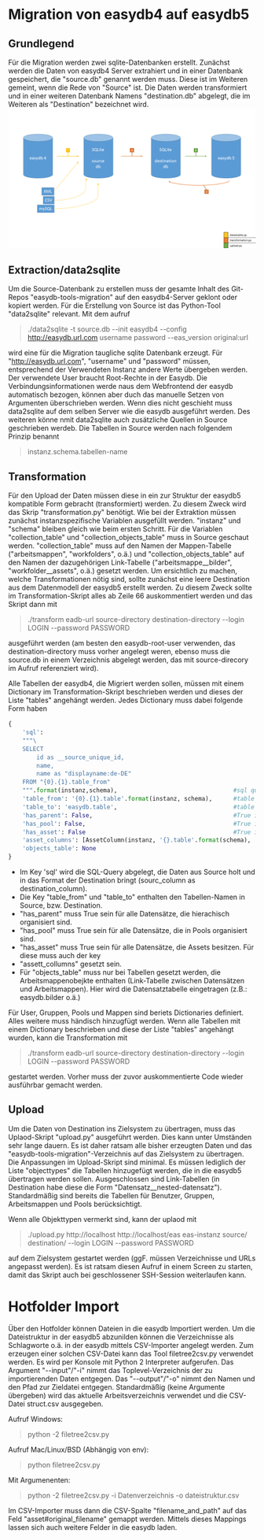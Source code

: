 # Migration von easydb4 auf easydb5

## Grundlegend
Für die Migration werden zwei sqlite-Datenbanken erstellt. Zunächst werden die Daten von easydb4 Server
extrahiert und in einer Datenbank gespeichert, die "source.db" genannt werden muss. Diese ist im Weiteren gemeint,
wenn die Rede von "Source" ist.
Die Daten werden transformiert und in einer weiteren Datenbank Namens "destination.db" abgelegt, die im Weiteren als "Destination"
bezeichnet wird.
![Migrationsablauf](doku/ablauf.png)
## Extraction/data2sqlite
Um die Source-Datenbank zu erstellen muss der gesamte Inhalt des Git-Repos "easydb-tools-migration" auf den easydb4-Server geklont oder kopiert werden.
Für die Erstellung von Source ist das Python-Tool "data2sqlite" relevant.
Mit dem aufruf

>./data2sqlite -t source.db --init easydb4 --config http://easydb.url.com username password --eas_version original:url

wird eine für die Migration taugliche sqlite Datenbank erzeugt. Für "http://easydb.url.com",
"username" und "password" müssen, entsprechend der Verwendeten Instanz andere Werte übergeben werden.
Der verwendete User braucht Root-Rechte in der Easydb.
Die Verbindungsinformationen werde naus dem Webfrontend der easydb automatisch bezogen, können aber duch das manuelle Setzen von Argumenten überschrieben werden. Wenn dies nicht geschieht muss data2sqlite auf dem selben Server wie die easydb ausgeführt werden. Des weiteren könne nmit data2sqlite auch zusätzliche Quellen in Source geschrieben werdeb.
Die Tabellen in Source werden nach folgendem Prinzip benannt

>instanz.schema.tabellen-name

## Transformation
Für den Upload der Daten müssen diese in ein zur Struktur der easydb5 kompatible Form gebracht (transformiert) werden. Zu diesem Zweck wird das Skrip "transformation.py" benötigt.
Wie bei der Extraktion müssen zunächst instanzspezifische Variablen ausgefüllt werden.
"instanz" und "schema" bleiben gleich wie beim ersten Schritt. Für die Variablen "collection_table" und
"collection_objects_table" muss in Source geschaut werden. "collection_table" muss auf den Namen der Mappen-Tabelle ("arbeitsmappen", "workfolders", o.ä.) und "collection_objects_table" auf den Namen der dazugehörigen Link-Tabelle  ("arbeitsmappe\__bilder", "workfolder\__assets", o.ä.) gesetzt werden.
Um ersichtlich zu machen, welche Transformationen nötig sind, sollte zunächst eine leere Destination aus dem Datenmodell der easydb5 erstellt werden. Zu diesem Zweck sollte im Transformation-Skript alles ab Zeile 66 auskommentiert werden und das Skript dann mit

>./transform eadb-url source-directory destination-directory --login LOGIN --password PASSWORD

ausgeführt werden (am besten den easydb-root-user verwenden, das destination-directory muss vorher angelegt weren, ebenso muss die source.db in einem Verzeichnis abgelegt werden, das mit source-direcory im Aufruf referenziert wird).

Alle Tabellen der easydb4, die Migriert werden sollen, müssen mit einem Dictionary im Transformation-Skript
beschrieben werden und dieses der Liste "tables" angehängt werden. Jedes Dictionary muss dabei folgende Form haben

```python
{
    'sql':
    """\
    SELECT
        id as __source_unique_id,
        name,
        name as "displayname:de-DE"
    FROM "{0}.{1}.table_from"
    """.format(instanz,schema),                                 #sql query (hard to automatize, because of varying join, etc.), all fields are examples, must replace those
    'table_from': '{0}.{1}.table'.format(instanz, schema),      #table in source
    'table_to': 'easydb.table',                                 #table in destination
    'has_parent': False,                                        #True if Object is part of a List with hierarchical ordering
    'has_pool': False,                                          #True if records of this table are orgranized in pools
    'has_asset': False                                          #True if record has a file attached to it
    'asset_columns': [AssetColumn(instanz, '{}.table'.format(schema), 'column', 'table', 'column', ['url'])]
    'objects_table': None
}
```
* Im Key 'sql' wird die SQL-Query abgelegt, die Daten aus Source holt und in das Format der Destination bringt (sourc_column as destination_column).
* Die Key "table_from" und "table_to" enthalten den Tabellen-Namen in Source, bzw. Destination.
* "has_parent" muss True sein für alle Datensätze, die hierachisch organisiert sind.
* "has_pool" muss True sein für alle Datensätze, die in Pools organisiert sind.
* "has_asset" muss True sein für alle Datensätze, die Assets besitzen. Für diese muss auch der key
* "assett_collumns" gesetzt sein.
* Für "objects_table" muss nur bei Tabellen gesetzt werden, die Arbeitsmappenobejkte enthalten (Link-Tabelle zwischen Datensätzen und Arbeitsmappen). Hier wird die Datensatztabelle eingetragen (z.B.: easydb.bilder o.ä.)

Für User, Gruppen, Pools und Mappen sind beriets Dictionaries definiert. Alles weitere muss händisch hinzugfügt werden. Wenn alle Tabellen mit einem Dictionary beschrieben  und diese der Liste "tables" angehängt wurden, kann die Transformation mit

>./transform eadb-url source-directory destination-directory --login LOGIN --password PASSWORD

gestartet werden. Vorher muss der zuvor auskommentierte Code wieder ausführbar gemacht werden.

## Upload

Um die Daten von Destination ins Zielsystem zu übertragen, muss das Uplaod-Skript "upload.py" ausgeführt werden. Dies kann unter Umständen sehr lange dauern. Es ist daher ratsam alle bisher erzeugten Daten und das "easydb-tools-migration"-Verzeichnis auf das Zielsystem zu übertragen.
Die Anpassungen im Upload-Skript sind minimal. Es müssen lediglich der Liste "objecttypes" die Tabellen hinzugefügt werden, die in die easydb5 übertragen werden sollen. Ausgeschlossen sind Link-Tabellen (in Destination habe diese die Form "Datensatz__nested-datensatz"). Standardmäßig sind bereits die Tabellen für Benutzer, Gruppen, Arbeitsmappen  und Pools berücksichtigt.

Wenn alle Objekttypen vermerkt sind, kann der uplaod mit

>./upload.py http://localhost http://localhost/eas eas-instanz source/ destination/ --login LOGIN --password PASSWORD

auf dem Zielsystem gestartet werden (ggF. müssen Verzeichnisse und URLs angepasst werden). Es ist ratsam diesen Aufruf in einem Screen zu starten, damit das Skript auch bei geschlossener SSH-Session weiterlaufen kann.


# Hotfolder Import

Über den Hotfolder können Dateien in die easydb Importiert werden. Um die Dateistruktur in der easydb5 abzunilden können die Verzeichnisse als Schlagworte o.ä. in der easydb mittels CSV-Importer angelegt werden.
Zum erzeugen einer solchen CSV-Datei kann das Tool filetree2csv.py verwendet werden. Es wird per Konsole mit Python 2 Interpreter aufgerufen. Das Argument "--input"/"-i" nimmt das Toplevel-Verzeichnis der zu importierenden Daten entgegen. Das "--output"/"-o" nimmt den Namen und den Pfad zur Zieldatei entgegen. Standardmäßig (keine Argumente übergeben) wird das aktuelle Arbeitsverzeichnis verwendet und die CSV-Datei struct.csv ausgegeben.

Aufruf Windows:

> python -2 filetree2csv.py

Aufruf Mac/Linux/BSD (Abhängig von env):

> python filetree2csv.py

Mit Argumenenten:

> python -2 filetree2csv.py -i Datenverzeichnis -o dateistruktur.csv

Im CSV-Importer muss dann die CSV-Spalte "filename_and_path" auf das Feld "asset#original_filename" gemappt werden. Mittels dieses Mappings lassen sich auch weitere Felder in die easydb laden.
